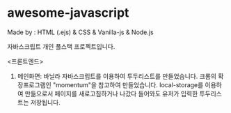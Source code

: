 # awesome-javascript
 Made by : HTML (.ejs) & CSS & Vanilla-js & Node.js

자바스크립트 개인 풀스택 프로젝트입니다.

<프론트엔드>
1. 메인화면: 바닐라 자바스크립트를 이용하여 투두리스트를 만들었습니다.
크롬의 확장프로그램인 "momentum"을 참고하여 만들었습니다.
local-storage를 이용하여 만듦으로서 페이지를 새로고침하거나 나갔다 들어와도 유저가 입력한 투두리스트는 저장됩니다.


